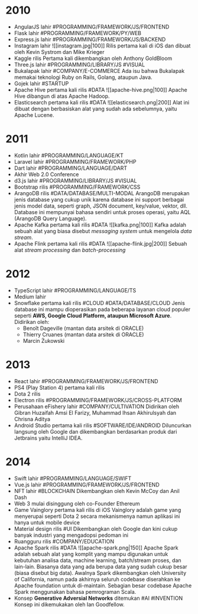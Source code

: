 # 2010
- AngularJS lahir #PROGRAMMING/FRAMEWORK/JS/FRONTEND
- Flask lahir #PROGRAMMING/FRAMEWORK/PY/WEB
- Express.js lahir #PROGRAMMING/FRAMEWORK/JS/BACKEND
- Instagram lahir
	![[instagram.jpg|100]]
	Rilis pertama kali di iOS dan dibuat oleh Kevin Systrom dan Mike Krieger
- Kaggle rilis
	Pertama kali dikembangkan oleh Anthony GoldBloom
- Three.js lahir #PROGRAMMING/LIBRARY/JS #VISUAL
- Bukalapak lahir #COMPANY/E-COMMERCE 
	Ada isu bahwa Bukalapak memakai teknologi Ruby on Rails, Golang, ataupun Java.
- Gojek lahir #STARTUP
- Apache Hive pertama kali rilis #DATA 
	![[apache-hive.png|100]]
	Apache Hive dibangun di atas Apache Hadoop.
- Elasticsearch pertama kali rilis #DATA
	![[elasticsearch.png|200]]
	Alat ini dibuat dengan berbasiskan alat yang sudah ada sebelumnya, yaitu Apache Lucene.
# 2011
- Kotlin lahir #PROGRAMMING/LANGUAGE/KT
- Laravel lahir #PROGRAMMING/FRAMEWORK/PHP
- Dart lahir #PROGRAMMING/LANGUAGE/DART
- Akhir Web 2.0 Conference
- d3.js lahir #PROGRAMMING/LIBRARY/JS #VISUAL
- Bootstrap rilis #PROGRAMMING/FRAMEWORK/CSS
- ArangoDB rilis #DATA/DATABASE/MULTI-MODAL 
	ArangoDB merupakan jenis database yang cukup unik karena database ini support berbagai jenis model data, seperti graph, JSON document, key/value, vektor, dll. Database ini mempunyai bahasa sendiri untuk proses operasi, yaitu AQL (ArangoDB Query Language).
- Apache Kafka pertama kali rilis #DATA
	![[kafka.png|100]]
	Kafka adalah sebuah alat yang biasa disebut *messaging system* untuk mengelola *data stream*.
- Apache Flink pertama kali rilis #DATA 
	![[apache-flink.jpg|200]]
	Sebuah alat *stream processing* dan *batch-processing*
# 2012
- TypeScript lahir #PROGRAMMING/LANGUAGE/TS
- Medium lahir
- Snowflake pertama kali rilis #CLOUD #DATA/DATABASE/CLOUD
	Jenis database ini mampu dioperasikan pada beberapa layanan cloud populer seperti **AWS, Google Cloud Platform, ataupun Microsoft Azure**. 
	Didirikan oleh:
	- Benoît Dageville (mantan data arsitek di ORACLE)
	- Thierry Cruanes (mantan data arsitek di ORACLE)
	- Marcin Żukowski
# 2013
- React lahir #PROGRAMMING/FRAMEWORK/JS/FRONTEND 
- PS4 (Play Station 4) pertama kali rilis
- Dota 2 rilis
- Electron rilis #PROGRAMMING/FRAMEWORK/JS/CROSS-PLATFORM 
- Perusahaan eFishery lahir #COMPANY/CULTIVATION
	Didirikan oleh Gibran Huzaifah Amsi El Farizy, Muhammad Ihsan Akhirulsyah dan Chrisna Aditya
- Android Studio pertama kali rilis #SOFTWARE/IDE/ANDROID
	Diluncurkan langsung oleh Google dan dikembangkan berdasarkan produk dari Jetbrains yaitu IntelliJ IDEA.
# 2014
- Swift lahir #PROGRAMMING/LANGUAGE/SWIFT
- Vue.js lahir #PROGRAMMING/FRAMEWORK/JS/FRONTEND 
- NFT lahir #BLOCKCHAIN
	Dikembangkan oleh Kevin McCoy dan Anil Dash
- Web 3 mulai disinggung oleh co-Founder Ethereum
- Game Vainglory pertama kali rilis di iOS
  Vainglory adalah game yang menyerupai seperti Dota 2 secara mekanismenya namun aplikasi ini hanya untuk mobile device
- Material design rilis #UI
	Dikembangkan oleh Google dan kini cukup banyak industri yang mengadopsi pedoman ini
- Ruangguru rilis #COMPANY/EDUCATION 
- Apache Spark rilis #DATA 
	![[apache-spark.png|150]]
	Apache Spark adalah sebuah alat yang komplit yang mampu digunakan untuk kebutuhan analisa data, machine learning, batch/stream proses, dan lain-lain. Biasanya data yang ada berupa data yang sudah cukup besar (biasa disebut big data).
	Awalnya Spark dikembangkan oleh University of California, namun pada akhirnya seluruh codebase diserahkan ke Apache foundation untuk di-maintain. Sebagian besar codebase Apache Spark menggunakan bahasa pemrograman Scala.
- Konsep **Generative Adversial Networks** ditemukan #AI #INVENTION
	Konsep ini dikemukakan oleh Ian Goodfellow.